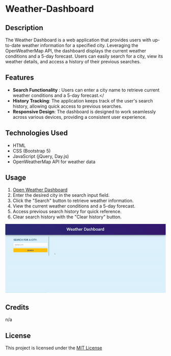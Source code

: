 # Weather-Dashboard

## Description

The Weather Dashboard is a web application that provides users with up-to-date weather information for a specified city. Leveraging the OpenWeatherMap API, the dashboard displays the current weather conditions and a 5-day forecast. Users can easily search for a city, view its weather details, and access a history of their previous searches.

## Features

- **Search Functionality** : Users can enter a city name to retrieve current weather conditions and a 5-day forecast.</
- **History Tracking**: The application keeps track of the user's search history, allowing quick access to previous searches.
- **Responsive Design**: The dashboard is designed to work seamlessly across various devices, providing a consistent user experience.

## Technologies Used

- HTML
- CSS (Bootstrap 5)
- JavaScript (jQuery, Day.js)
- OpenWeatherMap API for weather data

## Usage

1. [Open Weather Dashboard](https://ginjak.github.io/Weather-Dashboard/)
2. Enter the desired city in the search input field.
3. Click the "Search" button to retrieve weather information.
4. View the current weather conditions and a 5-day forecast.
5. Access previous search history for quick reference.
6. Clear search history with the "Clear history" button.

![](/assets/images/printscreen.gif)

## Credits

n/a

## License

This project is licensed under the [MIT License](./LICENSE)
